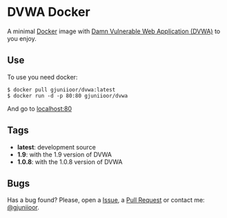 # DVWA Docker

A minimal [Docker] image with [Damn Vulnerable Web Application (DVWA)][dvwa] to you enjoy.

## Use

To use you need docker:

~~~
$ docker pull gjuniioor/dvwa:latest
$ docker run -d -p 80:80 gjuniioor/dvwa
~~~

And go to [localhost:80][local]

## Tags

* **latest**: development source
* **1.9**: with the 1.9 version of DVWA
* **1.0.8**: with the 1.0.8 version of DVWA

## Bugs

Has a bug found? Please, open a [Issue], a [Pull Request][pr] or contact me: [@gjuniioor]. 

[docker]: https://www.docker.com/
[dvwa]: http://dvwa.co.uk/
[local]: http://localhost:80
[issue]: https://github.com/gjuniioor/docker-dvwa/issues
[pr]: https://github.com/gjuniioor/docker-dvwa/pulls
[@gjuniioor]: https://github.com/gjuniioor
